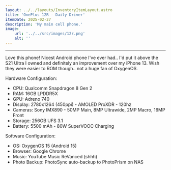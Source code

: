 ```yaml
---
layout: ../../layouts/InventoryItemLayout.astro
title: 'OnePlus 12R - Daily Driver'
itemDate: 2025-02-27
description: 'My main cell phone.'
image:
    url: '../../src/images/12r.png' 
    alt: ''
---
```

____________________________________________________________________________________________

Love this phone! Nicest Android phone I've ever had.. I'd put it above the S21 Ultra I owned and definitely an improvement over my iPhone 13. Wish they were easier to ROM though.. not a huge fan of OxygenOS.

Hardware Configuration:
<ul>
<li>CPU: Qualcomm Snapdragon 8 Gen 2
<li>RAM: 16GB LPDDR5X
<li>GPU: Adreno 740
<li>Display: 2780x1264 (450ppi) - AMOLED ProXDR - 120hz
<li>Cameras: Sony IMX890 - 50MP Main, 8MP Ultrawide, 2MP Macro, 16MP Front
<li>Storage: 256GB UFS 3.1
<li>Battery: 5500 mAh - 80W SuperVOOC Charging
</ul>

Software Configuration:
<ul>
<li>OS: OxygenOS 15 (Android 15) 
<li>Browser: Google Chrome
<li>Music: YouTube Music ReVanced (shhh)
<li>Photo Backup: PhotoSync auto-backup to PhotoPrism on NAS
</ul>